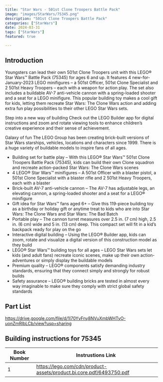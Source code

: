 ```yaml
---
title: "Star Wars - 501st Clone Troopers Battle Pack"
image: "images/StarWars/75345.png"
description: "501st Clone Troopers Battle Pack"
categories: ["StarWars"]
date: 2024-03-31
tags: ["StarWars"]
featured: true

---
```

## Introduction

Youngsters can lead their own 501st Clone Troopers unit with this LEGO® Star Wars™ Battle Pack (75345) for ages 6 and up. It features 4 new-for-January-2023 LEGO minifigures – a 501st Officer, 501st Clone Specialist and 2 501st Heavy Troopers – each with a weapon for action play. The set also includes a buildable AV-7 anti-vehicle cannon with a spring-loaded shooter and a seat for a LEGO minifigure. This popular building toy makes a cool gift for kids, letting them recreate Star Wars: The Clone Wars action and adding extra fun play possibilities to their other LEGO Star Wars sets.

Step into a new way of building
Check out the LEGO Builder app for digital instructions and zoom and rotate viewing tools to enhance children’s creative experience and their sense of achievement.

Galaxy of fun
The LEGO Group has been creating brick-built versions of Star Wars starships, vehicles, locations and characters since 1999. There is a huge variety of buildable models to inspire fans of all ages.

- Building set for battle play – With this LEGO® Star Wars™ 501st Clone Troopers Battle Pack (75345), kids can build their own Clone squadron and recreate action-packed Star Wars: The Clone Wars scenes
- 4 LEGO® Star Wars™ minifigures – A 501st Officer with a blaster pistol, a 501st Clone Specialist with a blaster rifle and 2 501st Heavy Troopers, each with a blaster
- Brick-built AV-7 anti-vehicle cannon – The AV-7 has adjustable legs, an elevating cannon, a spring-loaded shooter and a seat for a LEGO® minifigure
- Gift idea for Star Wars™ fans aged 6+ – Give this 119-piece building toy as a birthday or holiday gift or anytime treat to kids who are into Star Wars: The Clone Wars and Star Wars: The Bad Batch
- Portable play – The cannon turret measures over 2.5 in. (7 cm) high, 2.5 in. (6 cm) wide and 5 in. (13 cm) deep. This compact set will fit in a kid’s backpack ready for play on the go
- Interactive digital building – Using the LEGO® Builder app, kids can zoom, rotate and visualize a digital version of this construction model as they build
- LEGO® Star Wars™ building toys for all ages – LEGO Star Wars sets let kids (and adult fans) recreate iconic scenes, make up their own action-adventures or simply display the buildable models
- Premium quality – LEGO® components satisfy demanding industry standards, ensuring that they connect simply and strongly for robust builds
- Safety assurance – LEGO® building bricks are tested in almost every way imaginable to make sure they comply with strict global safety standards


## Part List

https://drive.google.com/file/d/1I70YyFny8NVuXmbWHTyO-uonZmRIbLCb/view?usp=sharing


## Building instructions for 75345

| Book Number | Instrustions Link |
|-------------|-------------------|
| 1           | https://lego.com/cdn/product-assets/product.bi.core.pdf/6493750.pdf |